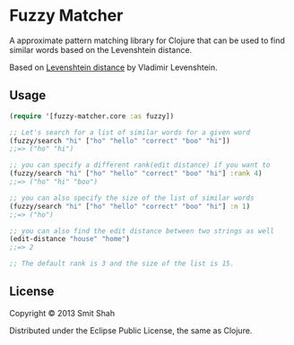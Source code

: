 # Fuzzy Matcher

A approximate pattern matching library for Clojure that can be used
to find similar words based on the Levenshtein distance.

Based on [Levenshtein distance](http://en.wikipedia.org/wiki/Levenshtein_distance) by
Vladimir Levenshtein.

## Usage

```Clojure
(require '[fuzzy-matcher.core :as fuzzy])

;; Let's search for a list of similar words for a given word
(fuzzy/search "hi" ["ho" "hello" "correct" "boo" "hi"])
;;=> ("ho" "hi")

;; you can specify a different rank(edit distance) if you want to
(fuzzy/search "hi" ["ho" "hello" "correct" "boo" "hi"] :rank 4)
;;=> ("ho" "hi" "boo")

;; you can also specify the size of the list of similar words
(fuzzy/search "hi" ["ho" "hello" "correct" "boo" "hi"] :n 1)
;;=> ("ho")

;; you can also find the edit distance between two strings as well
(edit-distance "house" "home")
;;=> 2

;; The default rank is 3 and the size of the list is 15.

```

## License

Copyright © 2013 Smit Shah

Distributed under the Eclipse Public License, the same as Clojure.
